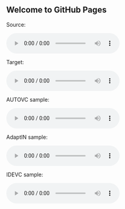 ## Welcome to GitHub Pages

Source:
<html>
  <audio controls>
    <source src="gt_p271_015_zs.wav">
  </audio>
</html>

Target:
<html>
  <audio controls>
    <source src="gt_p293_016_zs.wav">
  </audio>
</html>

AUTOVC sample:
<html>
  <audio controls>
    <source src="autovc_p271_015_p293_016_zs.wav">
  </audio>
</html>

AdaptIN sample:
<html>
  <audio controls>
    <source src="AdaptVC_p271_015_p293_016_zs.wav">
  </audio>
</html>

IDEVC sample:
<html>
  <audio controls>
    <source src="disentanglement_p271_015_p293_016_zs.wav">
  </audio>
</html>
